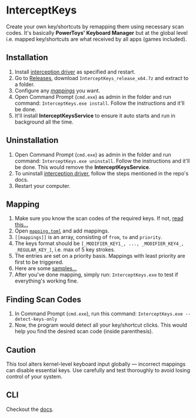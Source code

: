 # InterceptKeys

Create your own key/shortcuts by remapping them using necessary scan codes. It's basically **PowerToys' Keyboard Manager** but at the global level i.e. mapped key/shortcuts are what received by all apps (games included).

## Installation

1. Install [interception driver](https://github.com/oblitum/Interception) as specified and restart.
2. Go to [Releases](https://github.com/IMXEren/InterceptKeys/releases/latest), download `InterceptKeys_release_x64.7z` and extract to a folder.
3. Configure any [_mappings_](#mapping) you want.
4. Open Command Prompt (`cmd.exe`) as admin in the folder and run command: `InterceptKeys.exe install`. Follow the instructions and it'll be done.
5. It'll install **InterceptKeysService** to ensure it auto starts and run in background all the time.

## Uninstallation

1. Open Command Prompt (`cmd.exe`) as admin in the folder and run command: `InterceptKeys.exe uninstall`. Follow the instructions and it'll be done. This would remove the **InterceptKeysService**.
2. To uninstall [interception driver](https://github.com/oblitum/Interception), follow the steps mentioned in the repo's docs.
3. Restart your computer.

## Mapping

1. Make sure you know the scan codes of the required keys. If not, [read this...](#finding-scan-codes)
2. Open [`mapping.toml`](./mapping.toml) and add mappings.
3. `[[mappings]]` is an array, consisting of `from`, `to` and `priority`.
4. The keys format should be `[_MODIFIER_KEY1_, ..., _MODIFIER_KEY4_, _REGULAR_KEY_]`, i.e. max of 5 key strokes.
5. The entries are set on a priority basis. Mappings with least priority are first to be triggered.
6. Here are some [samples...](./docs/format_samples.md)
7. After you've done mapping, simply run: `InterceptKeys.exe` to test if everything's working fine.

## Finding Scan Codes

1. In Command Prompt (`cmd.exe`), run this command: `InterceptKeys.exe --detect-keys-only`
2. Now, the program would detect all your key/shortcut clicks. This would help you find the desired scan code (inside parenthesis).

## Caution

This tool alters kernel-level keyboard input globally — incorrect mappings can disable essential keys.
Use carefully and test thoroughly to avoid losing control of your system.

## CLI

Checkout the [docs](./docs/cli.md).
